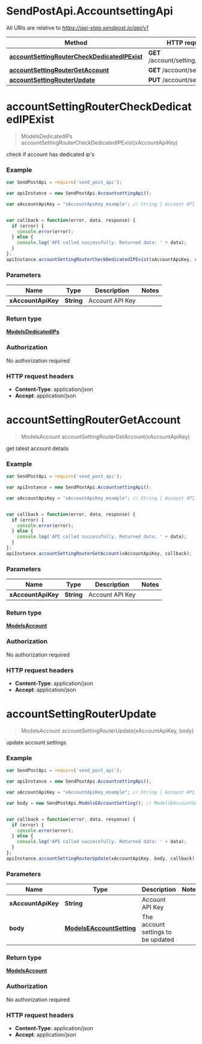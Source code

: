 # SendPostApi.AccountsettingApi

All URIs are relative to *https://api-stag.sendpost.io/api/v1*

Method | HTTP request | Description
------------- | ------------- | -------------
[**accountSettingRouterCheckDedicatedIPExist**](AccountsettingApi.md#accountSettingRouterCheckDedicatedIPExist) | **GET** /account/setting/dedicated | 
[**accountSettingRouterGetAccount**](AccountsettingApi.md#accountSettingRouterGetAccount) | **GET** /account/setting/ | 
[**accountSettingRouterUpdate**](AccountsettingApi.md#accountSettingRouterUpdate) | **PUT** /account/setting/ | 


<a name="accountSettingRouterCheckDedicatedIPExist"></a>
# **accountSettingRouterCheckDedicatedIPExist**
> ModelsDedicatedIPs accountSettingRouterCheckDedicatedIPExist(xAccountApiKey)



check if account has dedicated ip's 

### Example
```javascript
var SendPostApi = require('send_post_api');

var apiInstance = new SendPostApi.AccountsettingApi();

var xAccountApiKey = "xAccountApiKey_example"; // String | Account API Key


var callback = function(error, data, response) {
  if (error) {
    console.error(error);
  } else {
    console.log('API called successfully. Returned data: ' + data);
  }
};
apiInstance.accountSettingRouterCheckDedicatedIPExist(xAccountApiKey, callback);
```

### Parameters

Name | Type | Description  | Notes
------------- | ------------- | ------------- | -------------
 **xAccountApiKey** | **String**| Account API Key | 

### Return type

[**ModelsDedicatedIPs**](ModelsDedicatedIPs.md)

### Authorization

No authorization required

### HTTP request headers

 - **Content-Type**: application/json
 - **Accept**: application/json

<a name="accountSettingRouterGetAccount"></a>
# **accountSettingRouterGetAccount**
> ModelsAccount accountSettingRouterGetAccount(xAccountApiKey)



get latest account details 

### Example
```javascript
var SendPostApi = require('send_post_api');

var apiInstance = new SendPostApi.AccountsettingApi();

var xAccountApiKey = "xAccountApiKey_example"; // String | Account API Key


var callback = function(error, data, response) {
  if (error) {
    console.error(error);
  } else {
    console.log('API called successfully. Returned data: ' + data);
  }
};
apiInstance.accountSettingRouterGetAccount(xAccountApiKey, callback);
```

### Parameters

Name | Type | Description  | Notes
------------- | ------------- | ------------- | -------------
 **xAccountApiKey** | **String**| Account API Key | 

### Return type

[**ModelsAccount**](ModelsAccount.md)

### Authorization

No authorization required

### HTTP request headers

 - **Content-Type**: application/json
 - **Accept**: application/json

<a name="accountSettingRouterUpdate"></a>
# **accountSettingRouterUpdate**
> ModelsAccount accountSettingRouterUpdate(xAccountApiKey, body)



update account settings 

### Example
```javascript
var SendPostApi = require('send_post_api');

var apiInstance = new SendPostApi.AccountsettingApi();

var xAccountApiKey = "xAccountApiKey_example"; // String | Account API Key

var body = new SendPostApi.ModelsEAccountSetting(); // ModelsEAccountSetting | The account settings to be updated


var callback = function(error, data, response) {
  if (error) {
    console.error(error);
  } else {
    console.log('API called successfully. Returned data: ' + data);
  }
};
apiInstance.accountSettingRouterUpdate(xAccountApiKey, body, callback);
```

### Parameters

Name | Type | Description  | Notes
------------- | ------------- | ------------- | -------------
 **xAccountApiKey** | **String**| Account API Key | 
 **body** | [**ModelsEAccountSetting**](ModelsEAccountSetting.md)| The account settings to be updated | 

### Return type

[**ModelsAccount**](ModelsAccount.md)

### Authorization

No authorization required

### HTTP request headers

 - **Content-Type**: application/json
 - **Accept**: application/json

